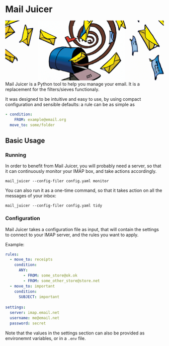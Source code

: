 # Mail Juicer

![cover](assets/cover.png)
Mail Juicer is a Python tool to help you manage your email. It is a replacement for the filters/sieves functionaly.

It was designed to be intuitive and easy to use, by using compact configuration and sensible defaults: a rule can be as simple as
```yaml
- condition:
    FROM: example@email.org
  move_to: some/folder
```

## Basic Usage

### Running

In order to benefit from Mail Juicer, you will probably need a server, so that it can continuously monitor your IMAP box, and take actions accordingly.

    mail_juicer --config-filer config.yaml monitor

You can also run it as a one-time command, so that it takes action on all the messages of your inbox:

    mail_juicer --config-filer config.yaml tidy

### Configuration

Mail Juicer takes a configuration file as input, that will contain the settings to connect to your IMAP server, and the rules you want to apply.

Example:
```yaml
rules:
  - move_to: receipts
    condition:
      ANY:
        - FROM: some_store@ok.ok
        - FROM: some_other_store@store.net
  - move_to: important
    condition:
      SUBJECT: important

settings:
  server: imap.email.net
  username: me@email.net
  password: secret
```

Note that the values in the settings section can also be provided as environemnt variables, or in a `.env` file.
